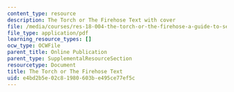 ```yaml
---
content_type: resource
description: The Torch or The Firehose Text with cover
file: /media/courses/res-18-004-the-torch-or-the-firehose-a-guide-to-section-teaching-spring-2009/e4bd2b5e02c81980603be495ce77ef5c_MITRES18.004_Torch_or_the_Firehose.pdf
file_type: application/pdf
learning_resource_types: []
ocw_type: OCWFile
parent_title: Online Publication
parent_type: SupplementalResourceSection
resourcetype: Document
title: The Torch or The Firehose Text
uid: e4bd2b5e-02c8-1980-603b-e495ce77ef5c
---
```

